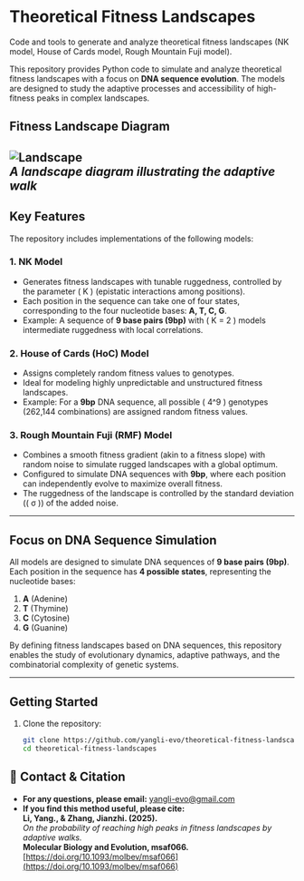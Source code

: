 # **Theoretical Fitness Landscapes**  
Code and tools to generate and analyze theoretical fitness landscapes (NK model, House of Cards model, Rough Mountain Fuji model).  

This repository provides Python code to simulate and analyze theoretical fitness landscapes with a focus on **DNA sequence evolution**. The models are designed to study the adaptive processes and accessibility of high-fitness peaks in complex landscapes.  

## **Fitness Landscape Diagram**  

![Landscape](/images/MBE2025.png)  
*A landscape diagram illustrating the adaptive walk*
---

## **Key Features**  
The repository includes implementations of the following models:  

### **1. NK Model**  
- Generates fitness landscapes with tunable ruggedness, controlled by the parameter \( K \) (epistatic interactions among positions).  
- Each position in the sequence can take one of four states, corresponding to the four nucleotide bases: **A, T, C, G**.  
- Example: A sequence of **9 base pairs (9bp)** with \( K = 2 \) models intermediate ruggedness with local correlations.  

### **2. House of Cards (HoC) Model**  
- Assigns completely random fitness values to genotypes.  
- Ideal for modeling highly unpredictable and unstructured fitness landscapes.  
- Example: For a **9bp** DNA sequence, all possible \( 4^9 \) genotypes (262,144 combinations) are assigned random fitness values.  

### **3. Rough Mountain Fuji (RMF) Model**  
- Combines a smooth fitness gradient (akin to a fitness slope) with random noise to simulate rugged landscapes with a global optimum.  
- Configured to simulate DNA sequences with **9bp**, where each position can independently evolve to maximize overall fitness.  
- The ruggedness of the landscape is controlled by the standard deviation (\( σ \)) of the added noise.  
---

## **Focus on DNA Sequence Simulation**  
All models are designed to simulate DNA sequences of **9 base pairs (9bp)**.  
Each position in the sequence has **4 possible states**, representing the nucleotide bases:  
1. **A** (Adenine)  
2. **T** (Thymine)  
3. **C** (Cytosine)  
4. **G** (Guanine)  

By defining fitness landscapes based on DNA sequences, this repository enables the study of evolutionary dynamics, adaptive pathways, and the combinatorial complexity of genetic systems.  

---

## **Getting Started**  
1. Clone the repository:  
   ```bash
   git clone https://github.com/yangli-evo/theoretical-fitness-landscapes.git
   cd theoretical-fitness-landscapes

## 📌 Contact & Citation
- **For any questions, please email:** yangli-evo@gmail.com  
- **If you find this method useful, please cite:**  
**Li, Yang., & Zhang, Jianzhi. (2025).**  
*On the probability of reaching high peaks in fitness landscapes by adaptive walks.*  
**Molecular Biology and Evolution, msaf066.** [https://doi.org/10.1093/molbev/msaf066](https://doi.org/10.1093/molbev/msaf066)
